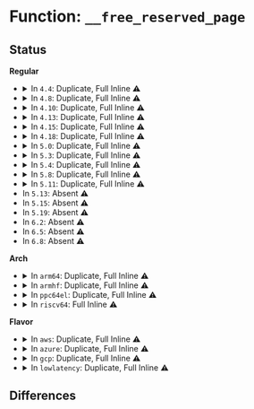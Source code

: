 # Function: <code>__free_reserved_page</code>

## Status
<b>Regular</b>
<ul>
<li>
<details>
<summary>In <code>4.4</code>: Duplicate, Full Inline ⚠️</summary>

**Collision:** Static Duplication

**Inline:** Full

**Transformation:** False

**Instances:**

```
In arch/x86/mm/init_64.c (ffffffff8181bb85)
Location: include/linux/mm.h:1721
Inline: True
```
```
In kernel/kexec_core.c (ffffffff8110d5f3)
Location: include/linux/mm.h:1721
Inline: True
Inline callers:
  - kernel/kexec_core.c:crash_free_reserved_phys_range
```
```
In mm/page_alloc.c (ffffffff811951b1)
Location: include/linux/mm.h:1721
Inline: True
Inline callers:
  - mm/page_alloc.c:free_reserved_area
```
```
In mm/memory_hotplug.c (ffffffff811ef969)
Location: include/linux/mm.h:1721
Inline: True
Inline callers:
  - mm/memory_hotplug.c:generic_online_page
  - mm/memory_hotplug.c:put_page_bootmem
```
```
In drivers/xen/balloon.c (ffffffff814c6c42)
Location: include/linux/mm.h:1721
Inline: True
Inline callers:
  - drivers/xen/balloon.c:balloon_process
```
</details>
</li>
<li>
<details>
<summary>In <code>4.8</code>: Duplicate, Full Inline ⚠️</summary>

**Collision:** Static Duplication

**Inline:** Full

**Transformation:** False

**Instances:**

```
In arch/x86/mm/init_64.c (ffffffff81895d9d)
Location: include/linux/mm.h:1837
Inline: True
```
```
In kernel/kexec_core.c (ffffffff81114f03)
Location: include/linux/mm.h:1837
Inline: True
Inline callers:
  - kernel/kexec_core.c:crash_free_reserved_phys_range
```
```
In mm/page_alloc.c (ffffffff811a91f5)
Location: include/linux/mm.h:1837
Inline: True
Inline callers:
  - mm/page_alloc.c:free_reserved_area
```
```
In mm/memory_hotplug.c (ffffffff8120ecb7)
Location: include/linux/mm.h:1837
Inline: True
Inline callers:
  - mm/memory_hotplug.c:generic_online_page
  - mm/memory_hotplug.c:put_page_bootmem
```
```
In drivers/xen/balloon.c (ffffffff815174d6)
Location: include/linux/mm.h:1837
Inline: True
Inline callers:
  - drivers/xen/balloon.c:balloon_process
```
</details>
</li>
<li>
<details>
<summary>In <code>4.10</code>: Duplicate, Full Inline ⚠️</summary>

**Collision:** Static Duplication

**Inline:** Full

**Transformation:** False

**Instances:**

```
In arch/x86/mm/init_64.c (ffffffff818ca4bd)
Location: include/linux/mm.h:1813
Inline: True
```
```
In kernel/kexec_core.c (ffffffff8111c61b)
Location: include/linux/mm.h:1813
Inline: True
Inline callers:
  - kernel/kexec_core.c:crash_free_reserved_phys_range
```
```
In mm/page_alloc.c (ffffffff811b974d)
Location: include/linux/mm.h:1813
Inline: True
Inline callers:
  - mm/page_alloc.c:free_reserved_area
```
```
In mm/memory_hotplug.c (ffffffff81220ce7)
Location: include/linux/mm.h:1813
Inline: True
Inline callers:
  - mm/memory_hotplug.c:generic_online_page
  - mm/memory_hotplug.c:put_page_bootmem
```
```
In drivers/xen/balloon.c (ffffffff81543903)
Location: include/linux/mm.h:1813
Inline: True
Inline callers:
  - drivers/xen/balloon.c:balloon_process
```
</details>
</li>
<li>
<details>
<summary>In <code>4.13</code>: Duplicate, Full Inline ⚠️</summary>

**Collision:** Static Duplication

**Inline:** Full

**Transformation:** False

**Instances:**

```
In arch/x86/mm/init_64.c (ffffffff81901a3c)
Location: include/linux/mm.h:1884
Inline: True
```
```
In kernel/kexec_core.c (ffffffff8111e54b)
Location: include/linux/mm.h:1884
Inline: True
Inline callers:
  - kernel/kexec_core.c:crash_free_reserved_phys_range
```
```
In mm/page_alloc.c (ffffffff811c17cd)
Location: include/linux/mm.h:1884
Inline: True
Inline callers:
  - mm/page_alloc.c:free_reserved_area
```
```
In mm/memory_hotplug.c (ffffffff8122c5f7)
Location: include/linux/mm.h:1884
Inline: True
Inline callers:
  - mm/memory_hotplug.c:generic_online_page
  - mm/memory_hotplug.c:put_page_bootmem
```
```
In drivers/xen/balloon.c (ffffffff815577b2)
Location: include/linux/mm.h:1884
Inline: True
Inline callers:
  - drivers/xen/balloon.c:balloon_process
```
</details>
</li>
<li>
<details>
<summary>In <code>4.15</code>: Duplicate, Full Inline ⚠️</summary>

**Collision:** Static Duplication

**Inline:** Full

**Transformation:** False

**Instances:**

```
In arch/x86/mm/init_64.c (ffffffff8198ba6c)
Location: include/linux/mm.h:1986
Inline: True
```
```
In kernel/kexec_core.c (ffffffff81129cab)
Location: include/linux/mm.h:1986
Inline: True
Inline callers:
  - kernel/kexec_core.c:crash_free_reserved_phys_range
```
```
In mm/page_alloc.c (ffffffff811d5bed)
Location: include/linux/mm.h:1986
Inline: True
Inline callers:
  - mm/page_alloc.c:free_reserved_area
```
```
In mm/memory_hotplug.c (ffffffff81247dd7)
Location: include/linux/mm.h:1986
Inline: True
Inline callers:
  - mm/memory_hotplug.c:generic_online_page
  - mm/memory_hotplug.c:put_page_bootmem
```
```
In drivers/xen/balloon.c (ffffffff815bb8f0)
Location: include/linux/mm.h:1986
Inline: True
Inline callers:
  - drivers/xen/balloon.c:balloon_process
```
</details>
</li>
<li>
<details>
<summary>In <code>4.18</code>: Duplicate, Full Inline ⚠️</summary>

**Collision:** Static Duplication

**Inline:** Full

**Transformation:** False

**Instances:**

```
In arch/x86/mm/init_64.c (ffffffff819e8361)
Location: include/linux/mm.h:2075
Inline: True
Inline callers:
  - arch/x86/mm/init_64.c:free_pagetable
```
```
In kernel/kexec_core.c (ffffffff81137bfb)
Location: include/linux/mm.h:2075
Inline: True
Inline callers:
  - kernel/kexec_core.c:crash_free_reserved_phys_range
```
```
In mm/page_alloc.c (ffffffff811f702d)
Location: include/linux/mm.h:2075
Inline: True
Inline callers:
  - mm/page_alloc.c:free_reserved_area
```
```
In mm/memory_hotplug.c (ffffffff8126b727)
Location: include/linux/mm.h:2075
Inline: True
Inline callers:
  - mm/memory_hotplug.c:generic_online_page
  - mm/memory_hotplug.c:put_page_bootmem
```
```
In drivers/xen/balloon.c (ffffffff815f3e4e)
Location: include/linux/mm.h:2075
Inline: True
Inline callers:
  - drivers/xen/balloon.c:balloon_process
```
</details>
</li>
<li>
<details>
<summary>In <code>5.0</code>: Duplicate, Full Inline ⚠️</summary>

**Collision:** Static Duplication

**Inline:** Full

**Transformation:** False

**Instances:**

```
In arch/x86/mm/init_64.c (ffffffff81a23951)
Location: include/linux/mm.h:2145
Inline: True
Inline callers:
  - arch/x86/mm/init_64.c:free_pagetable
```
```
In kernel/kexec_core.c (ffffffff8114341b)
Location: include/linux/mm.h:2145
Inline: True
Inline callers:
  - kernel/kexec_core.c:crash_free_reserved_phys_range
```
```
In mm/page_alloc.c (ffffffff812093cd)
Location: include/linux/mm.h:2145
Inline: True
Inline callers:
  - mm/page_alloc.c:free_reserved_area
```
```
In mm/memory_hotplug.c (ffffffff8127ffb7)
Location: include/linux/mm.h:2145
Inline: True
Inline callers:
  - mm/memory_hotplug.c:generic_online_page
  - mm/memory_hotplug.c:put_page_bootmem
```
```
In drivers/xen/balloon.c (ffffffff8160ecb2)
Location: include/linux/mm.h:2145
Inline: True
Inline callers:
  - drivers/xen/balloon.c:balloon_process
```
</details>
</li>
<li>
<details>
<summary>In <code>5.3</code>: Duplicate, Full Inline ⚠️</summary>

**Collision:** Static Duplication

**Inline:** Full

**Transformation:** False

**Instances:**

```
In arch/x86/mm/init_64.c (ffffffff81a93c7b)
Location: include/linux/mm.h:2140
Inline: True
Inline callers:
  - arch/x86/mm/init_64.c:free_pagetable
```
```
In kernel/kexec_core.c (ffffffff8114e75b)
Location: include/linux/mm.h:2140
Inline: True
Inline callers:
  - kernel/kexec_core.c:crash_free_reserved_phys_range
```
```
In mm/page_alloc.c (ffffffff812728e9)
Location: include/linux/mm.h:2140
Inline: True
Inline callers:
  - mm/page_alloc.c:free_reserved_area
```
```
In mm/memory_hotplug.c (ffffffff8129bfe5)
Location: include/linux/mm.h:2140
Inline: True
Inline callers:
  - mm/memory_hotplug.c:__online_page_free
  - mm/memory_hotplug.c:put_page_bootmem
```
```
In drivers/xen/balloon.c (ffffffff81642a75)
Location: include/linux/mm.h:2140
Inline: True
Inline callers:
  - drivers/xen/balloon.c:balloon_process
```
</details>
</li>
<li>
<details>
<summary>In <code>5.4</code>: Duplicate, Full Inline ⚠️</summary>

**Collision:** Static Duplication

**Inline:** Full

**Transformation:** False

**Instances:**

```
In arch/x86/mm/init_64.c (ffffffff81acb55b)
Location: include/linux/mm.h:2112
Inline: True
Inline callers:
  - arch/x86/mm/init_64.c:free_pagetable
```
```
In kernel/kexec_core.c (ffffffff8115a46b)
Location: include/linux/mm.h:2112
Inline: True
Inline callers:
  - kernel/kexec_core.c:crash_free_reserved_phys_range
```
```
In mm/page_alloc.c (ffffffff81281749)
Location: include/linux/mm.h:2112
Inline: True
Inline callers:
  - mm/page_alloc.c:free_reserved_area
```
```
In mm/memory_hotplug.c (ffffffff812abd55)
Location: include/linux/mm.h:2112
Inline: True
Inline callers:
  - mm/memory_hotplug.c:__online_page_free
  - mm/memory_hotplug.c:put_page_bootmem
```
```
In drivers/xen/balloon.c (ffffffff8166501d)
Location: include/linux/mm.h:2112
Inline: True
Inline callers:
  - drivers/xen/balloon.c:balloon_process
```
</details>
</li>
<li>
<details>
<summary>In <code>5.8</code>: Duplicate, Full Inline ⚠️</summary>

**Collision:** Static Duplication

**Inline:** Full

**Transformation:** False

**Instances:**

```
In arch/x86/mm/init_64.c (ffffffff81bc3a5d)
Location: include/linux/mm.h:2381
Inline: True
Inline callers:
  - arch/x86/mm/init_64.c:free_pagetable
```
```
In kernel/kexec_core.c (ffffffff8116b23b)
Location: include/linux/mm.h:2381
Inline: True
Inline callers:
  - kernel/kexec_core.c:crash_free_reserved_phys_range
```
```
In mm/page_alloc.c (ffffffff812b3c33)
Location: include/linux/mm.h:2381
Inline: True
Inline callers:
  - mm/page_alloc.c:free_reserved_area
```
```
In mm/memory_hotplug.c (ffffffff812e164c)
Location: include/linux/mm.h:2381
Inline: True
Inline callers:
  - mm/memory_hotplug.c:put_page_bootmem
```
```
In drivers/xen/balloon.c (ffffffff81713fc4)
Location: include/linux/mm.h:2381
Inline: True
Inline callers:
  - drivers/xen/balloon.c:increase_reservation
```
</details>
</li>
<li>
<details>
<summary>In <code>5.11</code>: Duplicate, Full Inline ⚠️</summary>

**Collision:** Static Duplication

**Inline:** Full

**Transformation:** False

**Instances:**

```
In arch/x86/mm/init_64.c (ffffffff81c3c988)
Location: include/linux/mm.h:2397
Inline: True
Inline callers:
  - arch/x86/mm/init_64.c:free_pagetable
```
```
In kernel/kexec_core.c (ffffffff8116797b)
Location: include/linux/mm.h:2397
Inline: True
Inline callers:
  - kernel/kexec_core.c:crash_free_reserved_phys_range
```
```
In mm/page_alloc.c (ffffffff812bf6e7)
Location: include/linux/mm.h:2397
Inline: True
Inline callers:
  - mm/page_alloc.c:free_reserved_area
```
```
In mm/memory_hotplug.c (ffffffff812ec59c)
Location: include/linux/mm.h:2397
Inline: True
Inline callers:
  - mm/memory_hotplug.c:put_page_bootmem
```
```
In drivers/xen/balloon.c (ffffffff81730f94)
Location: include/linux/mm.h:2397
Inline: True
Inline callers:
  - drivers/xen/balloon.c:increase_reservation
```
</details>
</li>
<li>
In <code>5.13</code>: Absent ⚠️
</li>
<li>
In <code>5.15</code>: Absent ⚠️
</li>
<li>
In <code>5.19</code>: Absent ⚠️
</li>
<li>
In <code>6.2</code>: Absent ⚠️
</li>
<li>
In <code>6.5</code>: Absent ⚠️
</li>
<li>
In <code>6.8</code>: Absent ⚠️
</li>
</ul>
<b>Arch</b>
<ul>
<li>
<details>
<summary>In <code>arm64</code>: Duplicate, Full Inline ⚠️</summary>

**Collision:** Static Duplication

**Inline:** Full

**Transformation:** False

**Instances:**

```
In kernel/kexec_core.c (ffff8000101c9aec)
Location: include/linux/mm.h:2112
Inline: True
Inline callers:
  - kernel/kexec_core.c:crash_free_reserved_phys_range
```
```
In mm/page_alloc.c (ffff800010319bd4)
Location: include/linux/mm.h:2112
Inline: True
Inline callers:
  - mm/page_alloc.c:free_reserved_area
```
```
In mm/memory_hotplug.c (ffff80001034de10)
Location: include/linux/mm.h:2112
Inline: True
Inline callers:
  - mm/memory_hotplug.c:__online_page_free
  - mm/memory_hotplug.c:put_page_bootmem
```
```
In drivers/xen/balloon.c (ffff80001082ee04)
Location: include/linux/mm.h:2112
Inline: True
Inline callers:
  - drivers/xen/balloon.c:balloon_process
```
</details>
</li>
<li>
<details>
<summary>In <code>armhf</code>: Duplicate, Full Inline ⚠️</summary>

**Collision:** Static Duplication

**Inline:** Full

**Transformation:** False

**Instances:**

```
In kernel/kexec_core.c (c0410b04)
Location: include/linux/mm.h:2112
Inline: True
Inline callers:
  - kernel/kexec_core.c:crash_free_reserved_phys_range
```
```
In mm/page_alloc.c (c0534580)
Location: include/linux/mm.h:2112
Inline: True
Inline callers:
  - mm/page_alloc.c:free_highmem_page
  - mm/page_alloc.c:free_reserved_area
```
</details>
</li>
<li>
<details>
<summary>In <code>ppc64el</code>: Duplicate, Full Inline ⚠️</summary>

**Collision:** Static Duplication

**Inline:** Full

**Transformation:** False

**Instances:**

```
In arch/powerpc/kernel/crash_dump.c (c00000000004be1c)
Location: include/linux/mm.h:2112
Inline: True
Inline callers:
  - arch/powerpc/kernel/crash_dump.c:crash_free_reserved_phys_range
```
```
In arch/powerpc/kernel/fadump.c (c00000000004c16c)
Location: include/linux/mm.h:2112
Inline: True
Inline callers:
  - arch/powerpc/kernel/fadump.c:fadump_release_reserved_area
```
```
In arch/powerpc/mm/init_64.c (c000000000088e68)
Location: include/linux/mm.h:2112
Inline: True
Inline callers:
  - arch/powerpc/mm/init_64.c:vmemmap_free
```
```
In kernel/kexec_core.c (c000000000232580)
Location: include/linux/mm.h:2112
Inline: True
Inline callers:
  - kernel/kexec_core.c:crash_free_reserved_phys_range
```
```
In mm/page_alloc.c (c0000000003ecc64)
Location: include/linux/mm.h:2112
Inline: True
Inline callers:
  - mm/page_alloc.c:free_reserved_area
```
```
In mm/memory_hotplug.c (c00000000042d33c)
Location: include/linux/mm.h:2112
Inline: True
Inline callers:
  - mm/memory_hotplug.c:__online_page_free
  - mm/memory_hotplug.c:put_page_bootmem
```
</details>
</li>
<li>
<details>
<summary>In <code>riscv64</code>: Full Inline ⚠️</summary>

**Collision:** Unique Static

**Inline:** Full

**Transformation:** False

**Instances:**

```
In mm/page_alloc.c (ffffffe00021f6a4)
Location: include/linux/mm.h:2112
Inline: True
Inline callers:
  - mm/page_alloc.c:free_reserved_area
```
</details>
</li>
</ul>
<b>Flavor</b>
<ul>
<li>
<details>
<summary>In <code>aws</code>: Duplicate, Full Inline ⚠️</summary>

**Collision:** Static Duplication

**Inline:** Full

**Transformation:** False

**Instances:**

```
In arch/x86/mm/init_64.c (ffffffff81a6a3cb)
Location: include/linux/mm.h:2112
Inline: True
Inline callers:
  - arch/x86/mm/init_64.c:free_pagetable
```
```
In kernel/kexec_core.c (ffffffff81152a8b)
Location: include/linux/mm.h:2112
Inline: True
Inline callers:
  - kernel/kexec_core.c:crash_free_reserved_phys_range
```
```
In mm/page_alloc.c (ffffffff81279d99)
Location: include/linux/mm.h:2112
Inline: True
Inline callers:
  - mm/page_alloc.c:free_reserved_area
```
```
In mm/memory_hotplug.c (ffffffff812a4335)
Location: include/linux/mm.h:2112
Inline: True
Inline callers:
  - mm/memory_hotplug.c:__online_page_free
  - mm/memory_hotplug.c:put_page_bootmem
```
```
In drivers/xen/balloon.c (ffffffff8162abb0)
Location: include/linux/mm.h:2112
Inline: True
Inline callers:
  - drivers/xen/balloon.c:balloon_process
```
</details>
</li>
<li>
<details>
<summary>In <code>azure</code>: Duplicate, Full Inline ⚠️</summary>

**Collision:** Static Duplication

**Inline:** Full

**Transformation:** False

**Instances:**

```
In arch/x86/mm/init_64.c (ffffffff81a2688d)
Location: include/linux/mm.h:2112
Inline: True
Inline callers:
  - arch/x86/mm/init_64.c:free_pagetable
```
```
In kernel/kexec_core.c (ffffffff81145d6b)
Location: include/linux/mm.h:2112
Inline: True
Inline callers:
  - kernel/kexec_core.c:crash_free_reserved_phys_range
```
```
In mm/page_alloc.c (ffffffff8126bc89)
Location: include/linux/mm.h:2112
Inline: True
Inline callers:
  - mm/page_alloc.c:free_reserved_area
```
```
In mm/memory_hotplug.c (ffffffff81295e05)
Location: include/linux/mm.h:2112
Inline: True
Inline callers:
  - mm/memory_hotplug.c:__online_page_free
  - mm/memory_hotplug.c:put_page_bootmem
```
</details>
</li>
<li>
<details>
<summary>In <code>gcp</code>: Duplicate, Full Inline ⚠️</summary>

**Collision:** Static Duplication

**Inline:** Full

**Transformation:** False

**Instances:**

```
In arch/x86/mm/init_64.c (ffffffff81ad67db)
Location: include/linux/mm.h:2112
Inline: True
Inline callers:
  - arch/x86/mm/init_64.c:free_pagetable
```
```
In kernel/kexec_core.c (ffffffff8115093b)
Location: include/linux/mm.h:2112
Inline: True
Inline callers:
  - kernel/kexec_core.c:crash_free_reserved_phys_range
```
```
In mm/page_alloc.c (ffffffff81277b39)
Location: include/linux/mm.h:2112
Inline: True
Inline callers:
  - mm/page_alloc.c:free_reserved_area
```
```
In mm/memory_hotplug.c (ffffffff812a2145)
Location: include/linux/mm.h:2112
Inline: True
Inline callers:
  - mm/memory_hotplug.c:__online_page_free
  - mm/memory_hotplug.c:put_page_bootmem
```
```
In drivers/xen/balloon.c (ffffffff81658e5d)
Location: include/linux/mm.h:2112
Inline: True
Inline callers:
  - drivers/xen/balloon.c:balloon_process
```
</details>
</li>
<li>
<details>
<summary>In <code>lowlatency</code>: Duplicate, Full Inline ⚠️</summary>

**Collision:** Static Duplication

**Inline:** Full

**Transformation:** False

**Instances:**

```
In arch/x86/mm/init_64.c (ffffffff81ae2c9b)
Location: include/linux/mm.h:2112
Inline: True
Inline callers:
  - arch/x86/mm/init_64.c:free_pagetable
```
```
In kernel/kexec_core.c (ffffffff8115d75b)
Location: include/linux/mm.h:2112
Inline: True
Inline callers:
  - kernel/kexec_core.c:crash_free_reserved_phys_range
```
```
In mm/page_alloc.c (ffffffff81287729)
Location: include/linux/mm.h:2112
Inline: True
Inline callers:
  - mm/page_alloc.c:free_reserved_area
```
```
In mm/memory_hotplug.c (ffffffff812b23d5)
Location: include/linux/mm.h:2112
Inline: True
Inline callers:
  - mm/memory_hotplug.c:__online_page_free
  - mm/memory_hotplug.c:put_page_bootmem
```
```
In drivers/xen/balloon.c (ffffffff8167346d)
Location: include/linux/mm.h:2112
Inline: True
Inline callers:
  - drivers/xen/balloon.c:balloon_process
```
</details>
</li>
</ul>

## Differences
